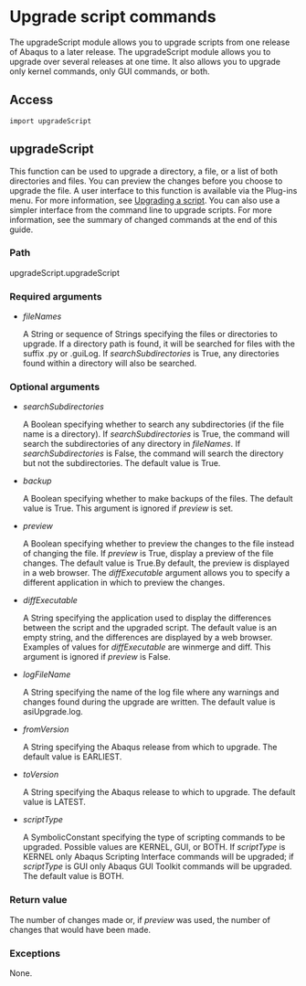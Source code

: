 # Upgrade script commands

The upgradeScript module allows you to upgrade scripts from one release of Abaqus to a later release. The upgradeScript module allows you to upgrade over several releases at one time. It also allows you to upgrade only kernel commands, only GUI commands, or both.

## Access

```
import upgradeScript
```

## upgradeScript



This function can be used to upgrade a directory, a file, or a list of both directories and files. You can preview the changes before you choose to upgrade the file. A user interface to this function is available via the Plug-ins menu. For more information, see [Upgrading a script](https://help.3ds.com/2022/english/DSSIMULIA_Established/SIMACAECAERefMap/simacae-m-PlgExampleUpgradescript-sb.htm?ContextScope=all). You can also use a simpler interface from the command line to upgrade scripts. For more information, see the summary of changed commands at the end of this guide.



### Path

upgradeScript.upgradeScript

### Required arguments

- *fileNames*

  A String or sequence of Strings specifying the files or directories to upgrade. If a directory path is found, it will be searched for files with the suffix .py or .guiLog. If *searchSubdirectories* is True, any directories found within a directory will also be searched.

### Optional arguments

- *searchSubdirectories*

  A Boolean specifying whether to search any subdirectories (if the file name is a directory). If *searchSubdirectories* is True, the command will search the subdirectories of any directory in *fileNames*. If *searchSubdirectories* is False, the command will search the directory but not the subdirectories. The default value is True.

- *backup*

  A Boolean specifying whether to make backups of the files. The default value is True. This argument is ignored if *preview* is set.

- *preview*

  A Boolean specifying whether to preview the changes to the file instead of changing the file. If *preview* is True, display a preview of the file changes. The default value is True.By default, the preview is displayed in a web browser. The *diffExecutable* argument allows you to specify a different application in which to preview the changes.

- *diffExecutable*

  A String specifying the application used to display the differences between the script and the upgraded script. The default value is an empty string, and the differences are displayed by a web browser. Examples of values for *diffExecutable* are winmerge and diff. This argument is ignored if *preview* is False.

- *logFileName*

  A String specifying the name of the log file where any warnings and changes found during the upgrade are written. The default value is asiUpgrade.log.

- *fromVersion*

  A String specifying the Abaqus release from which to upgrade. The default value is EARLIEST.

- *toVersion*

  A String specifying the Abaqus release to which to upgrade. The default value is LATEST.

- *scriptType*

  A SymbolicConstant specifying the type of scripting commands to be upgraded. Possible values are KERNEL, GUI, or BOTH. If *scriptType* is KERNEL only Abaqus Scripting Interface commands will be upgraded; if *scriptType* is GUI only Abaqus GUI Toolkit commands will be upgraded. The default value is BOTH.

### Return value

The number of changes made or, if *preview* was used, the number of changes that would have been made.

### Exceptions

None.